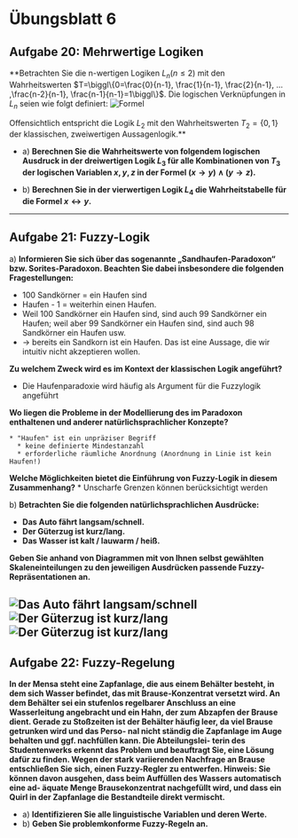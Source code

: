 # Übungsblatt 6

## Aufgabe 20: Mehrwertige Logiken
**Betrachten Sie die n-wertigen Logiken $L_n(n\leq 2)$ mit den Wahrheitswerten $T=\biggl\{0=\frac{0}{n-1}, \frac{1}{n-1}, \frac{2}{n-1}, ... ,\frac{n-2}{n-1}, \frac{n-1}{n-1}=1\biggl\}$. Die logischen Verknüpfungen in $L_n$ seien wie folgt definiert:
![Formel](Formeln.png)

Offensichtlich entspricht die Logik $L_2$ mit den Wahrheitswerten $T_2 = \{0, 1\}$ der klassischen, zweiwertigen Aussagenlogik.**

* a) **Berechnen Sie die Wahrheitswerte von folgendem logischen Ausdruck in der dreiwertigen Logik $L_3$ für alle Kombinationen von $T_3$ der logischen Variablen $x, y, z$ in der Formel $(x \rightarrow y) \land (y \rightarrow z)$.**

* b) **Berechnen Sie in der vierwertigen Logik $L_4$ die Wahrheitstabelle für die Formel $x \leftrightarrow y$.**

---
## Aufgabe 21: Fuzzy-Logik
a) **Informieren Sie sich über das sogenannte „Sandhaufen-Paradoxon“ bzw. Sorites-Paradoxon. Beachten Sie dabei insbesondere die folgenden Fragestellungen:**

 * 100 Sandkörner = ein Haufen sind
 * Haufen - 1 = weiterhin einen Haufen.
 * Weil 100 Sandkörner ein Haufen sind, sind auch 99 Sandkörner ein Haufen; weil aber 99 Sandkörner ein Haufen sind, sind auch 98 Sandkörner ein Haufen usw.
 * -> bereits ein Sandkorn ist ein Haufen.
Das ist eine Aussage, die wir intuitiv nicht akzeptieren wollen.

 **Zu welchem Zweck wird es im Kontext der klassischen Logik angeführt?**
 * Die Haufenparadoxie wird häufig als Argument für die Fuzzylogik angeführt

  **Wo liegen die Probleme in der Modellierung des im Paradoxon enthaltenen und anderer natürlichsprachlicher Konzepte?**

    * "Haufen" ist ein unpräziser Begriff
      * keine definierte Mindestanzahl
      * erforderliche räumliche Anordnung (Anordnung in Linie ist kein Haufen!)

  **Welche Möglichkeiten bietet die Einführung von Fuzzy-Logik in diesem Zusammenhang?**
    * Unscharfe Grenzen können berücksichtigt werden

b) **Betrachten Sie die folgenden natürlichsprachlichen Ausdrücke:**
 * **Das Auto fährt langsam/schnell.**
 * **Der Güterzug ist kurz/lang.**
 * **Das Wasser ist kalt / lauwarm / heiß.**

**Geben Sie anhand von Diagrammen mit von Ihnen selbst gewählten Skaleneinteilungen zu den jeweiligen Ausdrücken passende Fuzzy-Repräsentationen an.**

![Das Auto fährt langsam/schnell](21b_auto.svg)
![Der Güterzug ist kurz/lang](21b_zug.svg)
![Der Güterzug ist kurz/lang](21b_wasser.svg)
---
## Aufgabe 22: Fuzzy-Regelung
**In der Mensa steht eine Zapfanlage, die aus einem Behälter besteht, in dem sich Wasser befindet, das mit Brause-Konzentrat versetzt wird. An dem Behälter sei ein stufenlos regelbarer Anschluss an eine Wasserleitung angebracht und ein Hahn, der zum Abzapfen der Brause dient.
Gerade zu Stoßzeiten ist der Behälter häufig leer, da viel Brause getrunken wird und das Perso- nal nicht ständig die Zapfanlage im Auge behalten und ggf. nachfüllen kann. Die Abteilungslei- terin des Studentenwerks erkennt das Problem und beauftragt Sie, eine Lösung dafür zu finden. Wegen der stark variierenden Nachfrage an Brause entschließen Sie sich, einen Fuzzy-Regler zu entwerfen.
Hinweis: Sie können davon ausgehen, dass beim Auffüllen des Wassers automatisch eine ad- äquate Menge Brausekonzentrat nachgefüllt wird, und dass ein Quirl in der Zapfanlage die Bestandteile direkt vermischt.**
* a) **Identifizieren Sie alle linguistische Variablen und deren Werte.**
* b) **Geben Sie problemkonforme Fuzzy-Regeln an.**
